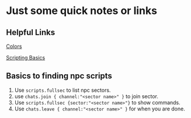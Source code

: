 # Just some quick notes or links

## Helpful Links

[Colors](https://hackmud.fandom.com/wiki/Colors)

[Scripting Basics](https://steamcommunity.com/sharedfiles/filedetails/?id=1113735555)

## Basics to finding npc scripts

1. Use `scripts.fullsec` to list npc sectors.
2. use `chats.join { channel:"<sector name>" }` to join sector.
3. Use `scripts.fullsec {sector:"<sector name>"}` to show commands.
4. Use `chats.leave { channel:"<sector name>" }` for when you are done.
